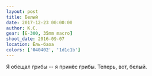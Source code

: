 ```yaml
---
layout: post
title: Белый
date: 2017-12-23 00:00:00
author: К.С.
gear: [E-300, 35mm macro]
shoot_date: 2016-09-07
location: Ёль-база
colors: ['040402', '1d1c1b']
---
```

Я обещал грибы -- я принёс грибы. Теперь, вот, белый.
